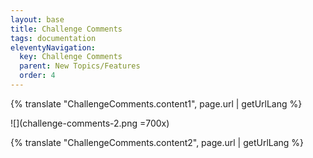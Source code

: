 ```yaml
---
layout: base
title: Challenge Comments
tags: documentation
eleventyNavigation:
  key: Challenge Comments
  parent: New Topics/Features
  order: 4
---
```


{% translate "ChallengeComments.content1", page.url | getUrlLang %}

![](challenge-comments-2.png =700x)

{% translate "ChallengeComments.content2", page.url | getUrlLang %}
